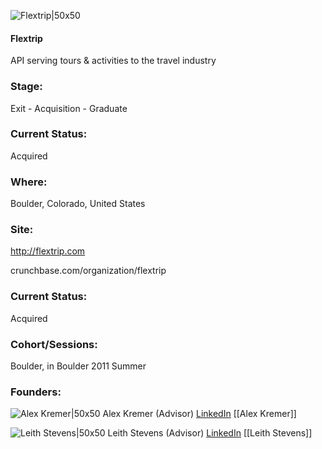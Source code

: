 

![Flextrip|50x50](https://apimg.techstars.com/connect/images/image_files/535f/eb97/a996/3eb8/9700/0001/original/Flextrip.jpg)

#### Flextrip
API serving tours & activities to the travel industry

### Stage: 
Exit - Acquisition - Graduate 

### Current Status: 
Acquired

### Where:
Boulder, Colorado, United States

### Site:
http://flextrip.com



crunchbase.com/organization/flextrip

### Current Status: 
Acquired

### Cohort/Sessions: 
Boulder, in Boulder 2011 Summer

### Founders: 

![Alex Kremer|50x50](https://s3.amazonaws.com/photos.angel.co/users/6626-medium_jpg?1349171210) Alex Kremer (Advisor) [LinkedIn](https://linkedin.com/in/alexkremer) [[Alex Kremer]]

![Leith Stevens|50x50](https://apimg.techstars.com/connect/images/image_files/56fd8bfdc2f1c4f843000002/original/10481947_10102906929217350_6356903046993021785_n.jpg) Leith Stevens (Advisor) [LinkedIn](https://linkedin.com/in/leithstevens) [[Leith Stevens]]


